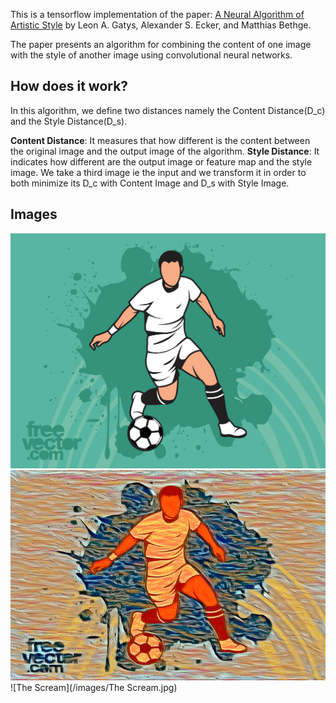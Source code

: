 This is a tensorflow implementation of the paper: [A Neural Algorithm of Artistic Style](https://arxiv.org/pdf/1508.06576.pdf) by Leon A. Gatys, Alexander S. Ecker, and Matthias Bethge.

The paper presents an algorithm for combining the content of one image with the style of another image using convolutional neural networks. 

## How does it work?
In this algorithm, we define two distances namely the Content Distance(D_c) and the Style Distance(D_s).

**Content Distance**: It measures that how different is the content between the original image and the output image of the algorithm.
**Style Distance**: It indicates how different are the output image or feature map and the style image.
We take a third image ie the input and we transform it in order to both minimize its D_c with Content Image and D_s with Style Image.

## Images
![Footballer](/images/football.jpg) ![Footballer-The_Scream](/images/Football_Scream.jpg) ![The Scream](/images/The Scream.jpg)


